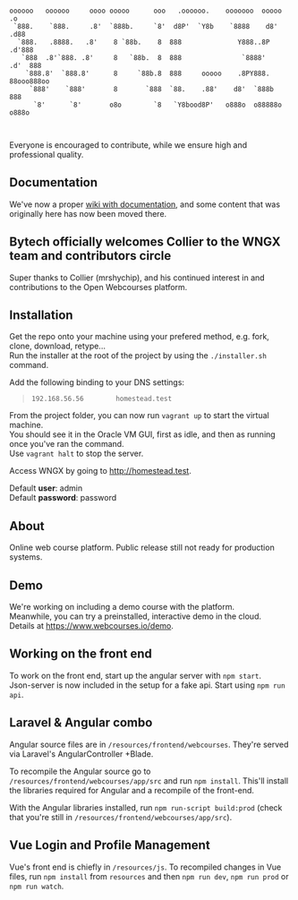 ```

oooooo   oooooo     oooo ooooo      ooo   .oooooo.    ooooooo  ooooo            .o   
 `888.    `888.     .8'  `888b.     `8'  d8P'  `Y8b    `8888    d8'           .d88   
  `888.   .8888.   .8'    8 `88b.    8  888              Y888..8P           .d'888   
   `888  .8'`888. .8'     8   `88b.  8  888               `8888'          .d'  888   
    `888.8'  `888.8'      8     `88b.8  888     ooooo    .8PY888.         88ooo888oo 
     `888'    `888'       8       `888  `88.    .88'    d8'  `888b             888   
      `8'      `8'       o8o        `8   `Y8bood8P'   o888o  o88888o          o888o  
      
  
```
Everyone is encouraged to contribute, while we ensure high and professional quality.

## Documentation

We've now a proper [wiki with documentation](https://github.com/eclectic-bytech/webcourses-ngx-v4/wiki), and some content that was originally here has now been moved there.

## Bytech officially welcomes Collier to the WNGX team and contributors circle

Super thanks to Collier (mrshychip), and his continued interest in and contributions to the Open Webcourses platform.


## Installation

Get the repo onto your machine using your prefered method, e.g. fork, clone, download, retype...  
Run the installer at the root of the project by using the `./installer.sh` command.  

Add the following binding to your DNS settings:  
> `192.168.56.56        homestead.test`

From the project folder, you can now run `vagrant up` to start the virtual machine.  
You should see it in the Oracle VM GUI, first as idle, and then as running once you've ran the command.  
Use `vagrant halt` to stop the server.

Access WNGX by going to http://homestead.test.  
  
Default **user**: admin  
Default **password**: password 


## About

Online web course platform. Public release still not ready for production systems.


## Demo

We're working on including a demo course with the platform.  
Meanwhile, you can try a preinstalled, interactive demo in the cloud.  
Details at https://www.webcourses.io/demo.

## Working on the front end

To work on the front end, start up the angular server with `npm start`.  
Json-server is now included in the setup for a fake api. Start using `npm run api`.


## Laravel & Angular combo

Angular source files are in `/resources/frontend/webcourses`. They're served via Laravel's AngularController +Blade.

To recompile the Angular source go to `/resources/frontend/webcourses/app/src` and run `npm install`. This'll install the libraries required for Angular and a recompile of the front-end.

With the Angular libraries installed, run `npm run-script build:prod` (check that you're still in `/resources/frontend/webcourses/app/src`).


## Vue Login and Profile Management

Vue's front end is chiefly in `/resources/js`. To recompiled changes in Vue files, run `npm install` from `resources` and then `npm run dev`, `npm run prod` or `npm run watch`.
